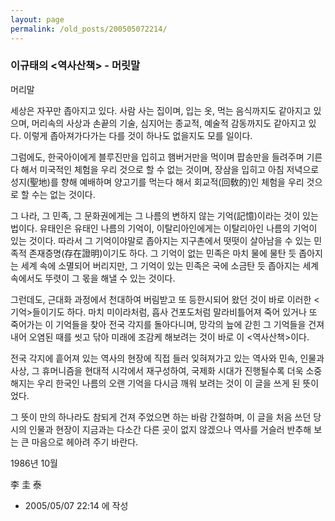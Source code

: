 ```yaml
---
layout: page
permalink: /old_posts/200505072214/
---
```


### 이규태의 &lt;역사산책&gt; - 머릿말

머리말
 

   세상은 자꾸만 좁아지고 있다. 사람 사는 집이며, 입는 옷, 먹는 음식까지도 같아지고 있으며, 머리속의 사상과 손끝의 기술, 심지어는 종교적, 예술적 감동까지도 같아지고 있다. 이렇게 좁아져가다가는 다를 것이 하나도 없을지도 모를 일이다. 

   그럼에도, 한국아이에게 블루진만을 입히고 햄버거만을 먹이며 팝송만을 들려주며 기른다 해서 미국적인 체험을 우리 것으로 할 수 없는 것이며, 장삼을 입히고 아침 저녁으로 성지(聖地)를 향해 예배하며 양고기를 먹는다 해서 회교적(回敎的)인 체험을 우리 것으로 할 수는 없는 것이다. 

   그 나라, 그 민족, 그 문화권에게는 그 나름의 변하지 않는 기억(記憶)이라는 것이 있는 법이다. 유태인은 유태인 나름의 기억이, 이탈리아인에게는 이탈리아인 나름의 기억이 있는 것이다. 따라서 그 기억이야말로 좁아지는 지구촌에서 떳떳이 살아남을 수 있는 민족적 존재증명(存在證明)이기도 하다. 그 기억이 없는 민족은 마치 물에 물탄 듯 좁아지는 세계 속에 소멸되어 버리지만, 그 기억이 있는 민족은 국에 소금탄 듯 좁아지는 세계 속에서도 뚜렷이 그 몫을 해낼 수 있는 것이다.

   그런데도, 근대화 과정에서 천대하여 버림받고 또 등한시되어 왔던 것이 바로 이러한 <기억>들이기도 하다. 마치 미이라처럼, 흡사 건포도처럼 말라비틀어져 죽어 있거나 또 죽어가는 이 기억들을 찾아 전국 각지를 돌아다니며, 망각의 늪에 갇힌 그 기억들을 건져내어 오염된 때를 씻고 닦아 미래에 조감케 해보려는 것이 바로 이 <역사산책>이다.

 전국 각지에 흩어져 있는 역사의 현장에 직접 들러 잊혀져가고 있는 역사와 민속, 인물과 사상, 그 휴머니즘을 현대적 시각에서 재구성하여, 국제화 시대가 진행될수록 더욱 소중해지는 우리 한국인 나름의 오랜 기억을 다시금 깨워 보려는 것이 이 글을 쓰게 된 뜻이었다. 

   그 뜻이 만의 하나라도 참되게 건져 주었으면 하는 바람 간절하며, 이 글을 처음 쓰던 당시의 인물과 현장이 지금과는 다소간 다른 곳이 없지 않겠으나 역사를 거슬러 반추해 보는 큰 마음으로 헤아려 주기 바란다. 
 

1986년 10월      

李 圭 泰  
 




- 2005/05/07 22:14 에 작성